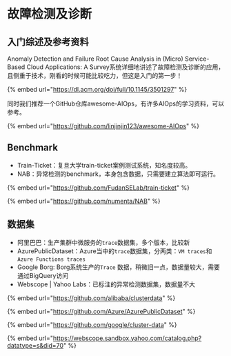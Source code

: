 # 故障检测及诊断

## 入门综述及参考资料

Anomaly Detection and Failure Root Cause Analysis in (Micro) Service-Based Cloud Applications: A Survey系统详细地讲述了故障检测及诊断的应用，且侧重于技术，刚看的时候可能比较吃力，但这是入门的第一步！

{% embed url="https://dl.acm.org/doi/full/10.1145/3501297" %}

同时我们推荐一个GitHub仓库awesome-AIOps，有许多AIOps的学习资料，可以参考。

{% embed url="https://github.com/linjinjin123/awesome-AIOps" %}

## Benchmark

* Train-Ticket：复旦大学train-ticket案例测试系统，知名度较高。
* NAB：异常检测的benchmark，本身包含数据，只需要建立算法即可运行。

{% embed url="https://github.com/FudanSELab/train-ticket" %}

{% embed url="https://github.com/numenta/NAB" %}

## 数据集

* 阿里巴巴：生产集群中微服务的`trace`数据集，多个版本，比较新
* AzurePublicDataset：Azure当中的`trace`数据集，分两类：`VM traces`和`Azure Functions traces`
* Google Borg: Borg系统生产的`Trace` 数据，稍微旧一点，数据量较大，需要通过BigQuery访问
* Webscope | Yahoo Labs：已标注的异常检测数据集，数据量不大

{% embed url="https://github.com/alibaba/clusterdata" %}

{% embed url="https://github.com/Azure/AzurePublicDataset" %}

{% embed url="https://github.com/google/cluster-data" %}

{% embed url="https://webscope.sandbox.yahoo.com/catalog.php?datatype=s&did=70" %}
